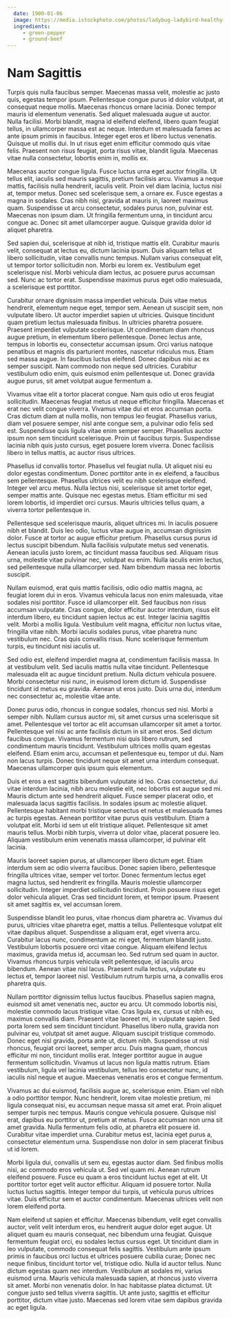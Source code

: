 ```yaml
---
  date: 1900-01-06
  image: https://media.istockphoto.com/photos/ladybug-ladybird-healthy-lunch-box-fun-food-art-for-kids-picture-id625812272?k=6&m=625812272&s=170667a&w=0&h=39qvvPZTC3G_3Wb5bJUuzitsnky8AdyInbM5ir0kOtY=
  ingredients: 
     - green-pepper
     - ground-beef
---
```


# Nam Sagittis
Turpis quis nulla faucibus semper. Maecenas massa velit, molestie ac justo quis, egestas tempor ipsum. Pellentesque congue purus id dolor volutpat, at consequat neque mollis. Maecenas rhoncus ornare lacinia. Donec tempor mauris id elementum venenatis. Sed aliquet malesuada augue ut auctor. Nulla facilisi. Morbi blandit, magna id eleifend eleifend, libero quam feugiat tellus, in ullamcorper massa est ac neque. Interdum et malesuada fames ac ante ipsum primis in faucibus. Integer eget eros et libero luctus venenatis. Quisque ut mollis dui. In ut risus eget enim efficitur commodo quis vitae felis. Praesent non risus feugiat, porta risus vitae, blandit ligula. Maecenas vitae nulla consectetur, lobortis enim in, mollis ex.

Maecenas auctor congue ligula. Fusce luctus urna eget auctor fringilla. Ut tellus elit, iaculis sed mauris sagittis, pretium facilisis arcu. Vivamus a neque mattis, facilisis nulla hendrerit, iaculis velit. Proin vel diam lacinia, luctus nisi at, tempor metus. Donec sed scelerisque sem, a ornare ex. Fusce egestas a magna in sodales. Cras nibh nisl, gravida at mauris in, laoreet maximus quam. Suspendisse ut arcu consectetur, sodales purus non, pulvinar est. Maecenas non ipsum diam. Ut fringilla fermentum urna, in tincidunt arcu congue ac. Donec sit amet ullamcorper augue. Quisque gravida dolor id aliquet pharetra.

Sed sapien dui, scelerisque at nibh id, tristique mattis elit. Curabitur mauris velit, consequat at lectus eu, dictum lacinia ipsum. Duis aliquam tellus et libero sollicitudin, vitae convallis nunc tempus. Nullam varius consequat elit, ut tempor tortor sollicitudin non. Morbi eu lorem ex. Vestibulum eget scelerisque nisl. Morbi vehicula diam lectus, ac posuere purus accumsan sed. Nunc ac tortor erat. Suspendisse maximus purus eget odio malesuada, a scelerisque est porttitor.

Curabitur ornare dignissim massa imperdiet vehicula. Duis vitae metus hendrerit, elementum neque eget, tempor sem. Aenean ut suscipit sem, non vulputate libero. Ut auctor imperdiet sapien ut ultricies. Quisque tincidunt quam pretium lectus malesuada finibus. In ultricies pharetra posuere. Praesent imperdiet vulputate scelerisque. Ut condimentum diam rhoncus augue pretium, in elementum libero pellentesque. Donec lectus ante, tempus in lobortis eu, consectetur accumsan ipsum. Orci varius natoque penatibus et magnis dis parturient montes, nascetur ridiculus mus. Etiam sed massa augue. In faucibus luctus eleifend. Donec dapibus nisi ac ex semper suscipit. Nam commodo non neque sed ultricies. Curabitur vestibulum odio enim, quis euismod enim pellentesque ut. Donec gravida augue purus, sit amet volutpat augue fermentum a.

Vivamus vitae elit a tortor placerat congue. Nam quis odio ut eros feugiat sollicitudin. Maecenas feugiat metus ut neque efficitur fringilla. Maecenas et erat nec velit congue viverra. Vivamus vitae dui et eros accumsan porta. Cras dictum diam at nulla mollis, non tempus leo feugiat. Phasellus varius, diam vel posuere semper, nisl ante congue sem, a pulvinar odio felis sed est. Suspendisse quis ligula vitae enim semper semper. Phasellus auctor ipsum non sem tincidunt scelerisque. Proin ut faucibus turpis. Suspendisse lacinia nibh quis justo cursus, eget posuere lorem viverra. Donec facilisis libero in tellus mattis, ac auctor risus ultrices.

Phasellus id convallis tortor. Phasellus vel feugiat nulla. Ut aliquet nisi eu dolor egestas condimentum. Donec porttitor ante in ex eleifend, a faucibus sem pellentesque. Phasellus ultrices velit eu nibh scelerisque eleifend. Integer vel arcu metus. Nulla lectus nisi, scelerisque sit amet tortor eget, semper mattis ante. Quisque nec egestas metus. Etiam efficitur mi sed lorem lobortis, id imperdiet orci cursus. Mauris ultricies tellus quam, a viverra tortor pellentesque in.

Pellentesque sed scelerisque mauris, aliquet ultrices mi. In iaculis posuere nibh et blandit. Duis leo odio, luctus vitae augue in, accumsan dignissim dolor. Fusce at tortor ac augue efficitur pretium. Phasellus cursus purus id lectus suscipit bibendum. Nulla facilisis vulputate metus sed venenatis. Aenean iaculis justo lorem, ac tincidunt massa faucibus sed. Aliquam risus urna, molestie vitae pulvinar nec, volutpat eu enim. Nulla iaculis enim lectus, sed pellentesque nulla ullamcorper sed. Nam bibendum massa nec lobortis suscipit.

Nullam euismod, erat quis mattis facilisis, odio odio mattis magna, ac feugiat lorem dui in eros. Vivamus vehicula lacus non enim malesuada, vitae sodales nisi porttitor. Fusce id ullamcorper elit. Sed faucibus non risus accumsan vulputate. Cras congue, dolor efficitur auctor interdum, risus elit interdum libero, eu tincidunt sapien lectus ac est. Integer lacinia sagittis velit. Morbi a mollis ligula. Vestibulum velit magna, efficitur non luctus vitae, fringilla vitae nibh. Morbi iaculis sodales purus, vitae pharetra nunc vestibulum nec. Cras quis convallis risus. Nunc scelerisque fermentum turpis, eu tincidunt nisi iaculis ut.

Sed odio est, eleifend imperdiet magna at, condimentum facilisis massa. In at vestibulum velit. Sed iaculis mattis nulla vitae tincidunt. Pellentesque malesuada elit ac augue tincidunt pretium. Nulla dictum vehicula posuere. Morbi consectetur nisi nunc, in euismod lorem dictum id. Suspendisse tincidunt id metus eu gravida. Aenean ut eros justo. Duis urna dui, interdum nec consectetur ac, molestie vitae ante.

Donec purus odio, rhoncus in congue sodales, rhoncus sed nisi. Morbi a semper nibh. Nullam cursus auctor mi, sit amet cursus urna scelerisque sit amet. Pellentesque vel tortor ac elit accumsan ullamcorper sit amet a tortor. Pellentesque vel nisi ac ante facilisis dictum in sit amet eros. Sed dictum faucibus congue. Vivamus fermentum nisi quis libero rutrum, sed condimentum mauris tincidunt. Vestibulum ultrices mollis quam egestas eleifend. Etiam enim arcu, accumsan et pellentesque eu, tempor ut dui. Nam non lacus turpis. Donec tincidunt neque sit amet urna interdum consequat. Maecenas ullamcorper quis ipsum quis elementum.

Duis et eros a est sagittis bibendum vulputate id leo. Cras consectetur, dui vitae interdum lacinia, nibh arcu molestie elit, nec lobortis est augue sed mi. Mauris dictum ante sed hendrerit aliquet. Fusce semper placerat odio, et malesuada lacus sagittis facilisis. In sodales ipsum ac molestie aliquet. Pellentesque habitant morbi tristique senectus et netus et malesuada fames ac turpis egestas. Aenean porttitor vitae purus quis vestibulum. Etiam a volutpat elit. Morbi id sem ut elit tristique aliquet. Pellentesque sit amet mauris tellus. Morbi nibh turpis, viverra ut dolor vitae, placerat posuere leo. Aliquam vestibulum enim venenatis massa ullamcorper, id pulvinar elit lacinia.

Mauris laoreet sapien purus, at ullamcorper libero dictum eget. Etiam interdum sem ac odio viverra faucibus. Donec sapien libero, pellentesque fringilla ultrices vitae, semper vel tortor. Donec fermentum lectus eget magna luctus, sed hendrerit ex fringilla. Mauris molestie ullamcorper sollicitudin. Integer imperdiet sollicitudin tincidunt. Proin posuere risus eget dolor vehicula aliquet. Cras sed tincidunt lorem, et tempor ipsum. Praesent sit amet sagittis ex, vel accumsan lorem.

Suspendisse blandit leo purus, vitae rhoncus diam pharetra ac. Vivamus dui purus, ultricies vitae pharetra eget, mattis a tellus. Pellentesque volutpat elit vitae dapibus aliquet. Suspendisse a aliquam erat, eget viverra arcu. Curabitur lacus nunc, condimentum ac mi eget, fermentum blandit justo. Vestibulum lobortis posuere orci vitae congue. Aliquam eleifend lectus maximus, gravida metus id, accumsan leo. Sed rutrum sed quam in auctor. Vivamus rhoncus turpis vehicula velit pellentesque, id iaculis arcu bibendum. Aenean vitae nisl lacus. Praesent nulla lectus, vulputate eu lectus et, tempor laoreet nisl. Vestibulum rutrum turpis urna, a convallis eros pharetra quis.

Nullam porttitor dignissim tellus luctus faucibus. Phasellus sapien magna, euismod sit amet venenatis nec, auctor eu arcu. Ut commodo lobortis nisi, molestie commodo lacus tristique vitae. Cras ligula ex, cursus ut nibh eu, maximus convallis diam. Praesent vitae laoreet mi, in vulputate sapien. Sed porta lorem sed sem tincidunt tincidunt. Phasellus libero nulla, gravida non pulvinar eu, volutpat sit amet augue. Aliquam suscipit tristique commodo. Donec eget nisl gravida, porta ante ut, dictum nibh. Suspendisse ut nisl rhoncus, feugiat orci laoreet, semper arcu. Duis magna quam, rhoncus efficitur mi non, tincidunt mollis erat. Integer porttitor augue in augue fermentum sollicitudin. Vivamus ut lacus non ligula mattis rutrum. Etiam vestibulum, ligula vel lacinia vestibulum, tellus leo consectetur nunc, id iaculis nisl neque et augue. Maecenas venenatis eros et congue fermentum.

Vivamus ac dui euismod, facilisis augue ac, scelerisque enim. Etiam vel nibh a odio porttitor tempor. Nunc hendrerit, lorem vitae molestie pretium, mi ligula consequat nisi, eu accumsan neque massa sit amet erat. Proin aliquet semper turpis nec tempus. Mauris congue vehicula posuere. Quisque nisl erat, dapibus eu porttitor ut, pretium at metus. Fusce accumsan non urna sit amet gravida. Nulla fermentum felis odio, at pharetra elit posuere id. Curabitur vitae imperdiet urna. Curabitur metus est, lacinia eget purus a, consectetur elementum urna. Suspendisse non dolor in sem placerat finibus ut id lorem.

Morbi ligula dui, convallis ut sem eu, egestas auctor diam. Sed finibus mollis nisi, ac commodo eros vehicula ut. Sed vel quam mi. Aenean rutrum eleifend posuere. Fusce eu quam a eros tincidunt luctus eget at elit. Ut porttitor tortor eget velit auctor efficitur. Aliquam id posuere tortor. Nulla luctus luctus sagittis. Integer tempor dui turpis, ut vehicula purus ultrices vitae. Duis efficitur sem et auctor condimentum. Maecenas ultrices velit non lorem eleifend porta.

Nam eleifend ut sapien et efficitur. Maecenas bibendum, velit eget convallis auctor, velit velit interdum eros, eu hendrerit augue dolor eget augue. Ut aliquet quam eu mauris consequat, nec bibendum urna feugiat. Quisque fermentum feugiat orci, eu sodales lectus cursus eget. Ut tincidunt diam in leo vulputate, commodo consequat felis sagittis. Vestibulum ante ipsum primis in faucibus orci luctus et ultrices posuere cubilia curae; Donec nec neque finibus, tincidunt tortor vel, tristique odio. Nulla id auctor tellus. Nunc dictum egestas quam nec interdum. Vestibulum at sodales mi, varius euismod urna. Mauris vehicula malesuada sapien, at rhoncus justo viverra sit amet. Morbi non venenatis dolor. In hac habitasse platea dictumst. Ut congue justo sed tellus viverra sagittis. Ut ante justo, sagittis et efficitur porttitor, dictum vitae justo. Maecenas sed lorem vitae sem dapibus gravida ac eget ligula. 